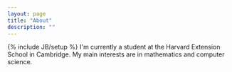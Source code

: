 ```yaml
---
layout: page
title: "About"
description: ""
---
```

{% include JB/setup %}
I'm currently a student at the Harvard Extension School in Cambridge. My main interests are in mathematics and computer science.
